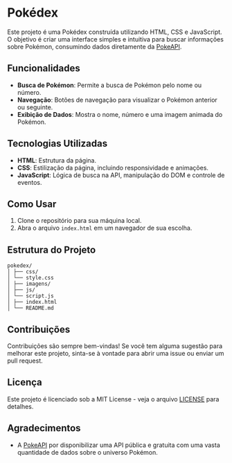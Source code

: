 # Pokédex

Este projeto é uma Pokédex construída utilizando HTML, CSS e JavaScript. O objetivo é criar uma interface simples e intuitiva para buscar informações sobre Pokémon, consumindo dados diretamente da [PokeAPI](https://pokeapi.co/).

## Funcionalidades

- **Busca de Pokémon**: Permite a busca de Pokémon pelo nome ou número.
- **Navegação**: Botões de navegação para visualizar o Pokémon anterior ou seguinte.
- **Exibição de Dados**: Mostra o nome, número e uma imagem animada do Pokémon.

## Tecnologias Utilizadas

- **HTML**: Estrutura da página.
- **CSS**: Estilização da página, incluindo responsividade e animações.
- **JavaScript**: Lógica de busca na API, manipulação do DOM e controle de eventos.

## Como Usar

1. Clone o repositório para sua máquina local.
2. Abra o arquivo `index.html` em um navegador de sua escolha.

## Estrutura do Projeto
```
pokedex/ 
│ ├── css/ 
│ └── style.css 
│ ├── imagens/ 
│ ├── js/ 
│ └── script.js 
│ ├── index.html 
│ └── README.md

```

## Contribuições

Contribuições são sempre bem-vindas! Se você tem alguma sugestão para melhorar este projeto, sinta-se à vontade para abrir uma issue ou enviar um pull request.

## Licença

Este projeto é licenciado sob a MIT License - veja o arquivo [LICENSE](LICENSE) para detalhes.

## Agradecimentos

- A [PokeAPI](https://pokeapi.co/) por disponibilizar uma API pública e gratuita com uma vasta quantidade de dados sobre o universo Pokémon.
